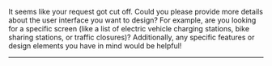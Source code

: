 It seems like your request got cut off. Could you please provide more details about the user interface you want to design? For example, are you looking for a specific screen (like a list of electric vehicle charging stations, bike sharing stations, or traffic closures)? Additionally, any specific features or design elements you have in mind would be helpful!

---

